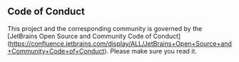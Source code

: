 ## Code of Conduct

This project and the corresponding community is governed by the [JetBrains Open Source and Community Code of Conduct]
(https://confluence.jetbrains.com/display/ALL/JetBrains+Open+Source+and+Community+Code+of+Conduct). Please make sure you
read it. 

